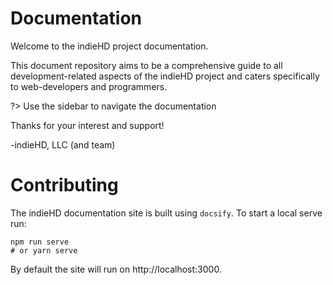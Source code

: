 # Documentation

Welcome to the indieHD project documentation.

This document repository aims to be a comprehensive guide to all development-related aspects of the indieHD project and caters specifically to web-developers and programmers.

?> Use the sidebar to navigate the documentation

Thanks for your interest and support!

-indieHD, LLC (and team)

# Contributing

The indieHD documentation site is built using `docsify`. To start a local serve run:

```shell
npm run serve
# or yarn serve
```

By default the site will run on http://localhost:3000.
